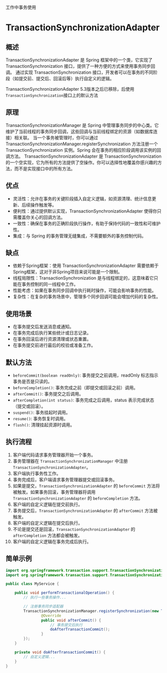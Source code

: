 工作中事务使用

# TransactionSynchronizationAdapter

## 概述

TransactionSynchronizationAdapter 是 Spring 框架中的一个类，它实现了 TransactionSynchronization 接口，提供了一种方便的方式来使用事务同步回调。
通过实现 TransactionSynchronization 接口，开发者可以在事务的不同阶段（如提交前、提交后、回滚后等）执行自定义的逻辑。

TransactionSynchronizationAdapter 5.3版本之后已移除，后使用`TransactionSynchronization`接口上的默认方法

## 原理

TransactionSynchronizationManager 是 Spring 中管理事务同步的中心类。它维护了当前线程的事务同步回调，这些回调与当前线程绑定的资源（如数据库连接）相关联。
当一个事务被管理时，你可以通过 TransactionSynchronizationManager.registerSynchronization 方法注册一个 TransactionSynchronization 实例。Spring 会在事务的相应阶段调用该实例的回调方法。
TransactionSynchronizationAdapter 是 TransactionSynchronization 的一个空实现，它为所有的方法提供了空操作。你可以选择性地覆盖你感兴趣的方法，而不是实现接口中的所有方法。

## 优点

- 灵活性：允许在事务的关键阶段插入自定义逻辑，如资源清理、统计信息更新、后续操作触发等。
- 便利性：通过提供默认实现，TransactionSynchronizationAdapter 使得你只需覆盖你关心的回调方法。
- 一致性：确保在事务的正确阶段执行操作，有助于保持代码的一致性和可维护性。
- 集成：与 Spring 的事务管理无缝集成，不需要额外的事务控制代码。

## 缺点

- 依赖于Spring框架：使用 TransactionSynchronizationAdapter 需要依赖于Spring框架，这对于非Spring项目来说可能是一个限制。
- 线程局限性：TransactionSynchronization 是与线程绑定的，这意味着它只能在事务控制的同一线程中工作。
- 性能考虑：如果在事务同步回调中执行耗时操作，可能会影响事务的性能。
- 复杂性：在复杂的事务场景中，管理多个同步回调可能会增加代码的复杂性。

## 使用场景

- 在事务提交后发送消息或通知。
- 在事务完成后执行某些统计或日志记录。
- 在事务回滚后进行资源清理或状态重置。
- 在事务提交前进行最后的校验或准备工作。

## 默认方法

- `beforeCommit(boolean readOnly)`: 事务提交之前调用，readOnly 标志指示事务是否是只读的。
- `beforeCompletion()`: 事务完成之前（即提交或回滚之前）调用。
- `afterCommit()`: 事务提交之后调用。
- `afterCompletion(int status)`: 事务完成之后调用，status 表示完成状态（提交或回滚）。
- `suspend()`: 事务挂起时调用。
- `resume()`: 事务恢复时调用。
- `flush()`: 清理挂起资源时调用。

## 执行流程

1. 客户端代码请求事务管理器开始一个事务。
2. 事务管理器在 `TransactionSynchronizationManager` 中注册 `TransactionSynchronizationAdapter`。
3. 客户端执行事务性工作。
4. 事务完成后，客户端请求事务管理器提交或回滚事务。
5. 如果是提交，`TransactionSynchronizationAdapter` 的 `beforeCommit` 方法将被触发。如果事务回滚，事务管理器将调用 `TransactionSynchronizationAdapter` 的 `beforeCompletion` 方法。
6. 客户端的自定义逻辑在提交前执行。
7. 事务提交后，`TransactionSynchronizationAdapter` 的 `afterCommit` 方法被触发。
8. 客户端的自定义逻辑在提交后执行。
9. 不论是提交还是回滚，`TransactionSynchronizationAdapter` 的 `afterCompletion` 方法都会被触发。
10. 客户端的自定义逻辑在事务完成后执行。


## 简单示例
```java
import org.springframework.transaction.support.TransactionSynchronizationAdapter;
import org.springframework.transaction.support.TransactionSynchronizationManager;

public class MyService {

    public void performTransactionalOperation() {
        // 执行一些事务操作...

        // 注册事务同步适配器
        TransactionSynchronizationManager.registerSynchronization(new TransactionSynchronizationAdapter() {
                @Override
                public void afterCommit() {
                    // 事务提交后执行
                    doAfterTransactionCommit();
                }
        });
    }

    private void doAfterTransactionCommit() {
        // 自定义逻辑...
    }
}
```




